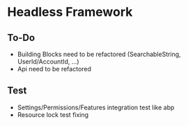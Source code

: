 ﻿# Headless Framework

## To-Do

- Building Blocks need to be refactored (SearchableString, UserId/AccountId, ...)
- Api need to be refactored

## Test

- Settings/Permissions/Features integration test like abp
- Resource lock test fixing